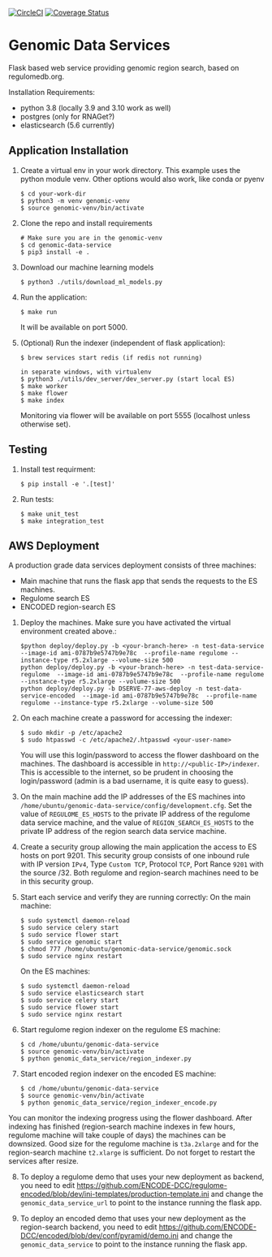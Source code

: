 [![CircleCI](https://circleci.com/gh/ENCODE-DCC/genomic-data-service/tree/dev.svg?style=svg)](https://circleci.com/gh/ENCODE-DCC/genomic-data-service/tree/dev)
[![Coverage Status](https://coveralls.io/repos/github/ENCODE-DCC/genomic-data-service/badge.svg?branch=dev)](https://coveralls.io/github/ENCODE-DCC/genomic-data-service?branch=dev)
# Genomic Data Services

Flask based web service providing genomic region search, based on regulomedb.org.

Installation Requirements:

* python 3.8 (locally 3.9 and 3.10 work as well)
* postgres (only for RNAGet?)
* elasticsearch (5.6 currently)


## Application Installation

1. Create a virtual env in your work directory.
    This example uses the python module venv. Other options would also work, like conda or pyenv
    ```
    $ cd your-work-dir
    $ python3 -m venv genomic-venv
    $ source genomic-venv/bin/activate
    ```

2. Clone the repo and install requirements
    ```
    # Make sure you are in the genomic-venv
    $ cd genomic-data-service
    $ pip3 install -e .
    ```

3. Download our machine learning models
    ```
    $ python3 ./utils/download_ml_models.py
    ```

4. Run the application:
    ```
    $ make run
    ```
    It will be available on port 5000.

5. (Optional) Run the indexer (independent of flask application):
    ```
    $ brew services start redis (if redis not running)

    in separate windows, with virtualenv
    $ python3 ./utils/dev_server/dev_server.py (start local ES)
    $ make worker
    $ make flower
    $ make index
    ```
    Monitoring via flower will be available on port 5555 (localhost unless otherwise set).

## Testing

1. Install test requirment:
    ```
    $ pip install -e '.[test]'
    ```

2. Run tests:
    ```
    $ make unit_test
    $ make integration_test
    ```

## AWS Deployment

A production grade data services deployment consists of three machines:
* Main machine that runs the flask app that sends the requests to the ES machines.
* Regulome search ES
* ENCODED region-search ES

1. Deploy the machines. Make sure you have activated the virtual environment created above.:
    ```
    $python deploy/deploy.py -b <your-branch-here> -n test-data-service  --image-id ami-0787b9e5747b9e78c  --profile-name regulome --instance-type r5.2xlarge --volume-size 500
    python deploy/deploy.py -b <your-branch-here> -n test-data-service-regulome  --image-id ami-0787b9e5747b9e78c  --profile-name regulome --instance-type r5.2xlarge --volume-size 500
    python deploy/deploy.py -b DSERVE-77-aws-deploy -n test-data-service-encoded  --image-id ami-0787b9e5747b9e78c  --profile-name regulome --instance-type r5.2xlarge --volume-size 500
    ```

2. On each machine create a password for accessing the indexer:
    ```
    $ sudo mkdir -p /etc/apache2
    $ sudo htpasswd -c /etc/apache2/.htpasswd <your-user-name>
    ```

   You will use this login/password to access the flower dashboard on the machines. The dashboard is accessible in `http://<public-IP>/indexer`. This is accessible to the internet, so be prudent in choosing the login/password (admin is a bad username, it is quite easy to guess).

3. On the main machine add the IP addresses of the ES machines into `/home/ubuntu/genomic-data-service/config/development.cfg`. Set the value of `REGULOME_ES_HOSTS` to the private IP address of the regulome data service machine, and the value of `REGION_SEARCH_ES_HOSTS` to the private IP address of the region search data service machine.

4. Create a security group allowing the main application the access to ES hosts on port 9201. This security group consists of one inbound rule with IP version `IPv4`, Type `Custom TCP`, Protocol `TCP`, Port Rance `9201` with the source <private IP of the main machine>/32. Both regulome and region-search machines need to be in this security group.

5. Start each service and verify they are running correctly:
    On the main machine:
    ```
    $ sudo systemctl daemon-reload
    $ sudo service celery start
    $ sudo service flower start
    $ sudo service genomic start
    $ chmod 777 /home/ubuntu/genomic-data-service/genomic.sock
    $ sudo service nginx restart
    ```

    On the ES machines:
    ```
    $ sudo systemctl daemon-reload
    $ sudo service elasticsearch start
    $ sudo service celery start
    $ sudo service flower start
    $ sudo service nginx restart
    ```

6. Start regulome region indexer on the regulome ES machine:
    ```
    $ cd /home/ubuntu/genomic-data-service
    $ source genomic-venv/bin/activate
    $ python genomic_data_service/region_indexer.py
    ```

7. Start encoded region indexer on the encoded ES machine:
    ```
    $ cd /home/ubuntu/genomic-data-service
    $ source genomic-venv/bin/activate
    $ python genomic_data_service/region_indexer_encode.py
    ```

You can monitor the indexing progress using the flower dashboard. After indexing has finished (region-search machine indexes in few hours, regulome machine will take couple of days) the machines can be downsized. Good size for the regulome machine is `t3a.2xlarge` and for the region-search machine `t2.xlarge` is sufficient. Do not forget to restart the services after resize.

8. To deploy a regulome demo that uses your new deployment as backend, you need to edit https://github.com/ENCODE-DCC/regulome-encoded/blob/dev/ini-templates/production-template.ini and change the `genomic_data_service_url` to point to the instance running the flask app.

9. To deploy an encoded demo that uses your new deployment as the region-search backend, you need to edit https://github.com/ENCODE-DCC/encoded/blob/dev/conf/pyramid/demo.ini and change the `genomic_data_service` to point to the instance running the flask app.

